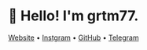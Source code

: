# 👋 Hello! I'm grtm77.

[Website](https://yluu.cc) • [Instgram](https://www.instagram.com/pegasus_lyj) • [GitHub](https://github.com/grtm77) • [Telegram](https://github.com/grtm77)
